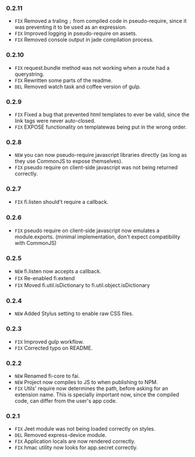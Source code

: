 ### 0.2.11
* `FIX` Removed a traling `;` from compiled code in pseudo-require, since it was
		preventing it to be used as an expression.
* `FIX` Improved logging in pseudo-require on assets.
* `FIX`	Removed console output in jade compilation process.

### 0.2.10
* `FIX` request.bundle method was not working when a route had a querystring.
* `FIX` Rewritten some parts of the readme.
* `DEL` Removed watch task and coffee version of gulp.

### 0.2.9
* `FIX` Fixed a bug that prevented html templates to ever be valid, since the link tags
		were never auto-closed.
* `FIX` EXPOSE functionality on templatewas being put in the wrong order.

### 0.2.8
* `NEW` you can now pseudo-require javascript libraries directly (as long as they use
		CommonJS to expose themselves).
* `FIX` pseudo require on client-side javascript was not being returned correctly.

### 0.2.7
* `FIX` ﬁ.listen should't require a callback.

### 0.2.6
* `FIX` pseudo require on client-side javascript now emulates a module.exports.
		(minimal implementation, don't expect compatibility with CommonJS)

### 0.2.5
* `NEW` ﬁ.listen now accepts a callback.
* `FIX` Re-enabled ﬁ.extend
* `FIX` Moved ﬁ.util.isDictionary to ﬁ.util.object.isDictionary

### 0.2.4
* `NEW` Added Stylus setting to enable raw CSS files.

### 0.2.3
* `FIX` Improved gulp workflow.
* `FIX` Corrected typo on README.

### 0.2.2
* `NEW` Renamed fi-core to fai.
* `NEW` Project now compiles to JS to when publishing to NPM.
* `FIX` Utils' require now determines the path, before asking for an extension name.
        This is specially important now, since the compiled code, can differ from the
        user's app code.

### 0.2.1
* `FIX` Jeet module was not being loaded correctly on styles.
* `DEL` Removed express-device module.
* `FIX` Application locals are now rendered correctly.
* `FIX` hmac utility now looks for app.secret correctly.
